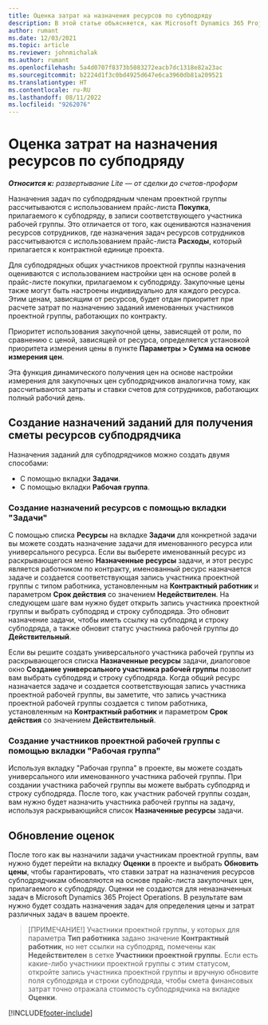 ```yaml
---
title: Оценка затрат на назначения ресурсов по субподряду
description: В этой статье объясняется, как Microsoft Dynamics 365 Project Operations рассчитывает смету назначений субподрядных ресурсов.
author: rumant
ms.date: 12/03/2021
ms.topic: article
ms.reviewer: johnmichalak
ms.author: rumant
ms.openlocfilehash: 5a4d0707f8373b5083272eacb7dc1318e82a23ac
ms.sourcegitcommit: b2224d1f3c0bd4925d647e6ca3960db81a209521
ms.translationtype: HT
ms.contentlocale: ru-RU
ms.lasthandoff: 08/11/2022
ms.locfileid: "9262076"
---
```

# <a name="cost-estimation-of-subcontracted-resource-assignments"></a>Оценка затрат на назначения ресурсов по субподряду

_**Относится к:** развертывание Lite — от сделки до счетов-проформ_

Назначения задач по субподрядным членам проектной группы рассчитываются с использованием прайс-листа **Покупка**, прилагаемого к субподряду, в записи соответствующего участника рабочей группы. Это отличается от того, как оцениваются назначения ресурсов сотрудников, где назначения задач ресурсов сотрудников рассчитываются с использованием прайс-листа **Расходы**, который прилагается к контрактной единице проекта. 

Для субподрядных общих участников проектной группы назначения оцениваются с использованием настройки цен на основе ролей в прайс-листе покупки, прилагаемом к субподряду. Закупочные цены также могут быть настроены индивидуально для каждого ресурса. Этим ценам, зависящим от ресурсов, будет отдан приоритет при расчете затрат по назначению заданий именованных участников проектной группы, работающих по контракту. 

Приоритет использования закупочной цены, зависящей от роли, по сравнению с ценой, зависящей от ресурса, определяется установкой приоритета измерения цены в пункте **Параметры > Сумма на основе измерения цен**.

Эта функция динамического получения цен на основе настройки измерения для закупочных цен субподрядчиков аналогична тому, как рассчитываются затраты и ставки счетов для сотрудников, работающих полный рабочий день. 

## <a name="creating-task-assignments-for-getting-cost-estimates-of-subcontractor-resources"></a>Создание назначений заданий для получения сметы ресурсов субподрядчика

Назначения заданий для субподрядчиков можно создать двумя способами: 
- С помощью вкладки **Задачи**.
- С помощью вкладки **Рабочая группа**.

### <a name="creating-resources-assignments-using-the-tasks-tab"></a>Создание назначений ресурсов с помощью вкладки "Задачи"
С помощью списка **Ресурсы** на вкладке **Задачи** для конкретной задачи вы можете создать назначение задачи для именованного ресурса или универсального ресурса. Если вы выберете именованный ресурс из раскрывающегося меню **Назначенные ресурсы** задачи, и этот ресурс является работником по контракту, именованный ресурс назначается задаче и создается соответствующая запись участника проектной группы с типом работника, установленным на **Контрактный работник** и параметром **Срок действия** со значением **Недействителен**. На следующем шаге вам нужно будет открыть запись участника проектной группы и выбрать субподряд и строку субподряда. Это обновит назначение задачи, чтобы иметь ссылку на субподряд и строку субподряда, а также обновит статус участника рабочей группы до **Действительный**.

Если вы решите создать универсального участника рабочей группы из раскрывающегося списка **Назначенные ресурсы** задачи, диалоговое окно **Создание универсального участника рабочей группы** позволит вам выбрать субподряд и строку субподряда. Когда общий ресурс назначается задаче и создается соответствующая запись участника проектной рабочей группы, вы заметите, что запись участника проектной рабочей группы создается с типом работника, установленным на **Контрактный работник** и параметром **Срок действия** со значением **Действительный**.

### <a name="creating-project-team-members-using-the-team-tab"></a>Создание участников проектной рабочей группы с помощью вкладки "Рабочая группа"
Используя вкладку "Рабочая группа" в проекте, вы можете создать универсального или именованного участника рабочей группы. При создании участника рабочей группы вы можете выбрать субподряд и строку субподряда. После того, как участник рабочей группы создан, вам нужно будет назначить участника рабочей группы на задачу, используя раскрывающийся список **Назначенные ресурсы** задачи. 

## <a name="updating-estimates"></a>Обновление оценок
После того как вы назначили задачи участникам проектной группы, вам нужно будет перейти на вкладку **Оценки** в проекте и выбрать **Обновить цены**, чтобы гарантировать, что ставки затрат на назначения ресурсов субподрядчикам обновляются на основе прайс-листа закупочных цен, прилагаемого к субподряду. Оценки не создаются для неназначенных задач в Microsoft Dynamics 365 Project Operations. В результате вам нужно будет создать назначения задач для определения цены и затрат различных задач в вашем проекте. 

> [ПРИМЕЧАНИЕ!] Участники проектной группы, у которых для параметра **Тип работника** задано значение **Контрактный работник**, но нет ссылки на субподряд, помечены как **Недействителен** в сетке **Участники проектной группы**. Если есть какие-либо участники проектной группы с этим статусом, откройте запись участника проектной группы и вручную обновите поля субподряда и строки субподряда, чтобы смета финансовых затрат точно отражала стоимость субподрядчика на вкладке **Оценки**. 


[!INCLUDE[footer-include](../../includes/footer-banner.md)]
